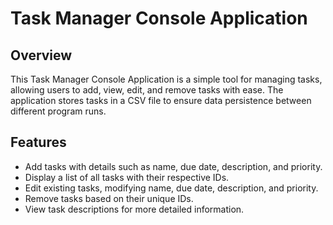 # Task Manager Console Application

## Overview

This Task Manager Console Application is a simple tool for managing tasks, allowing users to add, view, edit, and remove tasks with ease. The application stores tasks in a CSV file to ensure data persistence between different program runs.

## Features

- Add tasks with details such as name, due date, description, and priority.
- Display a list of all tasks with their respective IDs.
- Edit existing tasks, modifying name, due date, description, and priority.
- Remove tasks based on their unique IDs.
- View task descriptions for more detailed information.
